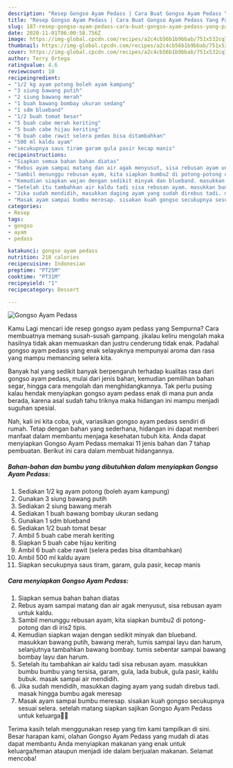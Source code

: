 ```yaml
---
description: "Resep Gongso Ayam Pedass | Cara Buat Gongso Ayam Pedass Yang Paling Enak"
title: "Resep Gongso Ayam Pedass | Cara Buat Gongso Ayam Pedass Yang Paling Enak"
slug: 187-resep-gongso-ayam-pedass-cara-buat-gongso-ayam-pedass-yang-paling-enak
date: 2020-11-01T06:00:58.756Z
image: https://img-global.cpcdn.com/recipes/a2c4cb56b1b9bbab/751x532cq70/gongso-ayam-pedass-foto-resep-utama.jpg
thumbnail: https://img-global.cpcdn.com/recipes/a2c4cb56b1b9bbab/751x532cq70/gongso-ayam-pedass-foto-resep-utama.jpg
cover: https://img-global.cpcdn.com/recipes/a2c4cb56b1b9bbab/751x532cq70/gongso-ayam-pedass-foto-resep-utama.jpg
author: Terry Ortega
ratingvalue: 4.6
reviewcount: 10
recipeingredient:
- "1/2 kg ayam potong boleh ayam kampung"
- "3 siung bawang putih"
- "2 siung bawang merah"
- "1 buah bawang bombay ukuran sedang"
- "1 sdm blueband"
- "1/2 buah tomat besar"
- "5 buah cabe merah keriting"
- "5 buah cabe hijau keriting"
- "6 buah cabe rawit selera pedas bisa ditambahkan"
- "500 ml kaldu ayam"
- "secukupnya saus tiram garam gula pasir kecap manis"
recipeinstructions:
- "Siapkan semua bahan bahan diatas"
- "Rebus ayam sampai matang dan air agak menyusut, sisa rebusan ayam untuk kaldu."
- "Sambil menunggu rebusan ayam, kita siapkan bumbu2 di potong-potong dan di iris2 tipis."
- "Kemudian siapkan wajan dengan sedikit minyak dan blueband. masukkan bawang putih, bawang merah, tumis sampai layu dan harum, selanjutnya tambahkan bawang bombay. tumis sebentar sampai bawang bombay layu dan harum."
- "Setelah itu tambahkan air kaldu tadi sisa rebusan ayam. masukkan bumbu bumbu yang tersisa, garam, gula, lada bubuk, gula pasir, kaldu bubuk. masak sampai air mendidih."
- "Jika sudah mendidih, masukkan daging ayam yang sudah direbus tadi. masak hingga bumbu agak meresap"
- "Masak ayam sampai bumbu meresap. sisakan kuah gongso secukupnya sesuai selera. setelah matang siapkan sajikan Gongso Ayam Pedass untuk keluarga🤗😍"
categories:
- Resep
tags:
- gongso
- ayam
- pedass

katakunci: gongso ayam pedass 
nutrition: 218 calories
recipecuisine: Indonesian
preptime: "PT25M"
cooktime: "PT31M"
recipeyield: "1"
recipecategory: Dessert

---
```



![Gongso Ayam Pedass](https://img-global.cpcdn.com/recipes/a2c4cb56b1b9bbab/751x532cq70/gongso-ayam-pedass-foto-resep-utama.jpg)

Kamu Lagi mencari ide resep gongso ayam pedass yang Sempurna? Cara membuatnya memang susah-susah gampang. jikalau keliru mengolah maka hasilnya tidak akan memuaskan dan justru cenderung tidak enak. Padahal gongso ayam pedass yang enak selayaknya mempunyai aroma dan rasa yang mampu memancing selera kita.

Banyak hal yang sedikit banyak berpengaruh terhadap kualitas rasa dari gongso ayam pedass, mulai dari jenis bahan, kemudian pemilihan bahan segar, hingga cara mengolah dan menghidangkannya. Tak perlu pusing kalau hendak menyiapkan gongso ayam pedass enak di mana pun anda berada, karena asal sudah tahu triknya maka hidangan ini mampu menjadi suguhan spesial.




Nah, kali ini kita coba, yuk, variasikan gongso ayam pedass sendiri di rumah. Tetap dengan bahan yang sederhana, hidangan ini dapat memberi manfaat dalam membantu menjaga kesehatan tubuh kita. Anda dapat menyiapkan Gongso Ayam Pedass memakai 11 jenis bahan dan 7 tahap pembuatan. Berikut ini cara dalam membuat hidangannya.

<!--inarticleads1-->

##### Bahan-bahan dan bumbu yang dibutuhkan dalam menyiapkan Gongso Ayam Pedass:

1. Sediakan 1/2 kg ayam potong (boleh ayam kampung)
1. Gunakan 3 siung bawang putih
1. Sediakan 2 siung bawang merah
1. Sediakan 1 buah bawang bombay ukuran sedang
1. Gunakan 1 sdm blueband
1. Sediakan 1/2 buah tomat besar
1. Ambil 5 buah cabe merah keriting
1. Siapkan 5 buah cabe hijau keriting
1. Ambil 6 buah cabe rawit (selera pedas bisa ditambahkan)
1. Ambil 500 ml kaldu ayam
1. Siapkan secukupnya saus tiram, garam, gula pasir, kecap manis




<!--inarticleads2-->

##### Cara menyiapkan Gongso Ayam Pedass:

1. Siapkan semua bahan bahan diatas
1. Rebus ayam sampai matang dan air agak menyusut, sisa rebusan ayam untuk kaldu.
1. Sambil menunggu rebusan ayam, kita siapkan bumbu2 di potong-potong dan di iris2 tipis.
1. Kemudian siapkan wajan dengan sedikit minyak dan blueband. masukkan bawang putih, bawang merah, tumis sampai layu dan harum, selanjutnya tambahkan bawang bombay. tumis sebentar sampai bawang bombay layu dan harum.
1. Setelah itu tambahkan air kaldu tadi sisa rebusan ayam. masukkan bumbu bumbu yang tersisa, garam, gula, lada bubuk, gula pasir, kaldu bubuk. masak sampai air mendidih.
1. Jika sudah mendidih, masukkan daging ayam yang sudah direbus tadi. masak hingga bumbu agak meresap
1. Masak ayam sampai bumbu meresap. sisakan kuah gongso secukupnya sesuai selera. setelah matang siapkan sajikan Gongso Ayam Pedass untuk keluarga🤗😍




Terima kasih telah menggunakan resep yang tim kami tampilkan di sini. Besar harapan kami, olahan Gongso Ayam Pedass yang mudah di atas dapat membantu Anda menyiapkan makanan yang enak untuk keluarga/teman ataupun menjadi ide dalam berjualan makanan. Selamat mencoba!
